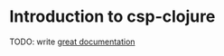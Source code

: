 # Introduction to csp-clojure

TODO: write [great documentation](http://jacobian.org/writing/what-to-write/)
